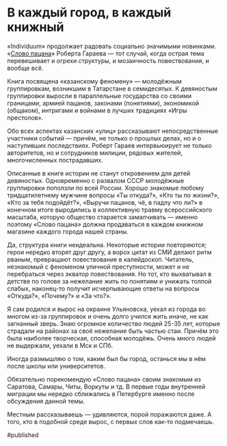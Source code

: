 
# В каждый город, в каждый книжный

«Individuum» продолжает радовать социально значимыми новинками. «[Слово пацана][1]» Роберта Гараева — тот случай, когда острая тема перевешивает и огрехи структуры, и мозаичность повествования, и вообще всё.

Книга посвящена «казанскому феномену» — молодёжным группировкам, возникшим в Татарстане в семидесятых. К девяностым группировки выросли в параллельные государства со своими границами, армией пацанов, законами (понятиями), экономикой (общаком), интригами и войнами в лучших традициях «Игры престолов».

Обо всех аспектах казанских «улиц» рассказывают непосредственные участники событий — причём, не только о прошлых делах, но и о наступивших последствиях. Роберт Гараев интервьюирует не только авторитетов, но и сотрудников милиции, рядовых жителей, многочисленных пострадавших.

Описанные в книге истории не станут откровением для детей девяностых. Одновременно с развалом СССР молодёжные группировки поползли по всей России. Хорошо знакомые любому тридцатилетнему мужчине вопросы «Ты откуда?», «Кто ты по жизни?», «Кто за тебя подойдёт?», «Выручи пацанов, чё, в падлу что ли?» в конечном итоге выродились в коллективную травму всероссийского масштаба, которую общество старается замалчивать — именно поэтому «Слово пацана» должна продаваться в каждом книжном магазине каждого города нашей страны.

Да, структура книги неидеальна. Некоторые истории повторяются; герои нередко вторят друг другу, а ворох цитат из СМИ делают ритм рваным, превращают повествование в калейдоскоп. Читатель, незнакомый с феноменом уличной преступности, может и не перебраться через экватор повествования. Но тот, кто выхватывал в детстве по голове за нежелание жить по понятиям и унижать толпой слабых, наконец-то получит исчерпывающие ответы на вопросы «Откуда?», «Почему?» и «За что?».

Я сам родился и вырос на окраине Ульяновска, уехал из города во многом из-за группировок и очень долго учился жить иначе, не как загнанный зверь. Знаю огромное количество людей 25-35 лет, которые страдали на районах за своё нежелание быть частью стаи. Причём это была наиболее творческая, способная молодёжь. Очень много людей не выдержали, уехали в Мск и СПб.

Иногда размышляю о том, каким был бы город, останься мы в нём после школы или университетов. 

Обязательно порекомендую «Слово пацана» своим знакомым из Саратова, Самары, Читы, Воркуты и тд. В первые годы внутренней миграции мы нередко сближались в Петербурге именно после обсуждения данной темы. 

Местным рассказываешь — удивляются, порой поражаются даже. А того, кто в подобной среде вырос, с первых слов как-то подмечаешь.

[1]:	https://individuumbooks.ru/slovo_pacana/

#published